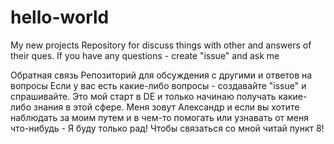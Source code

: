 # hello-world
My new projects
Repository for discuss things with other and answers of their ques.
If you have any questions - create "issue" and ask me 

Обратная связь
Репозиторий для обсуждения с другими и ответов на вопросы
Если у вас есть какие-либо вопросы - создавайте "issue" и спрашивайте.
Это мой старт в DE и только начинаю получать какие-либо знания в этой сфере. Меня зовут Александр и если вы хотите наблюдать за моим путем и в чем-то помогать или узнавать от меня что-нибудь - Я буду только рад! Чтобы связаться со мной читай пункт 8! 
